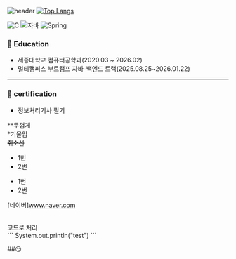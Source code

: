 ![header](https://capsule-render.vercel.app/api?type=wave&color=auto&height=250&section=header&text=My%20Page%20&fontSize=80)
[![Top Langs](https://github-readme-stats.vercel.app/api/top-langs/?username=JHeon123)](https://github.com/JHeon123/github-readme-stats)

![C](https://img.shields.io/badge/-C-123456?style=flat-square&logo=C&logoColor=black)
![자바](https://img.shields.io/badge/-자바-007396?style=flat&logo=Java&logoColor=ffffff)
![Spring](https://img.shields.io/badge/-Spring-6DB33F?style=for-the-badge&logo=Spring&logoColor=white)


### 🏫 Education
* 세종대학교 컴퓨터공학과(2020.03 ~ 2026.02)
* 멀티캠퍼스 부트캠프 자바-백엔드 트랙(2025.08.25~2026.01.22)
---
### 🪪 certification
* 정보처리기사 필기


**두껍게<br>
*기울임<br>
~~취소선~~<br>

* 1번
* 2번
- 1번
- 2번

[네이버]www.naver.com


<br>
코드로 처리<br>
```
System.out.println("test")
```

##😏






